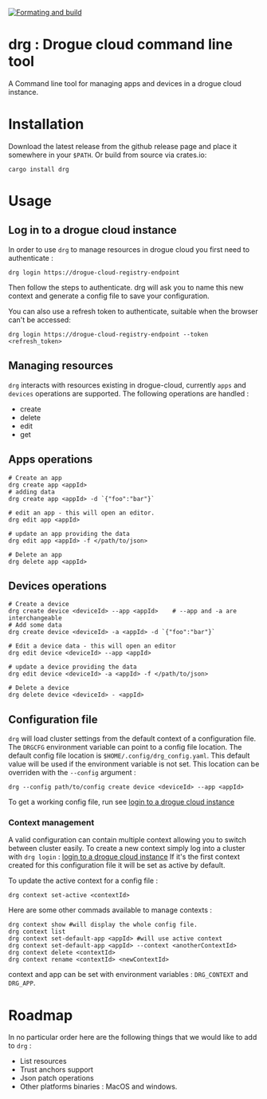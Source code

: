 [![Formating and build](https://github.com/drogue-iot/drg/actions/workflows/build.yaml/badge.svg?branch=main)](https://github.com/drogue-iot/drg/actions/workflows/build.yaml)


# drg : Drogue cloud command line tool

A Command line tool for managing apps and devices in a drogue cloud instance. 

# Installation 

Download the latest release from the github release page and place it somewhere in your `$PATH`.
Or build from source via crates.io: 
```
cargo install drg
```


# Usage

## Log in to a drogue cloud instance

In order to use `drg` to manage resources in drogue cloud you first need to authenticate : 
```
drg login https://drogue-cloud-registry-endpoint
```
Then follow the steps to authenticate. drg will ask you to name this new context and generate a config file to save your configuration.

You can also use a refresh token to authenticate, suitable when the browser can't be accessed:
```
drg login https://drogue-cloud-registry-endpoint --token <refresh_token>
```

## Managing resources 

`drg` interacts with resources existing in drogue-cloud, currently `apps` and  `devices` operations are supported. 
The following operations are handled :
* create
* delete
* edit
* get

## Apps operations

```
# Create an app 
drg create app <appId>
# adding data
drg create app <appId> -d `{"foo":"bar"}`

# edit an app - this will open an editor. 
drg edit app <appId>

# update an app providing the data
drg edit app <appId> -f </path/to/json>

# Delete an app 
drg delete app <appId>
```

## Devices operations

```
# Create a device
drg create device <deviceId> --app <appId>    # --app and -a are interchangeable
# Add some data
drg create device <deviceId> -a <appId> -d `{"foo":"bar"}`

# Edit a device data - this will open an editor
drg edit device <deviceId> --app <appId>

# update a device providing the data
drg edit device <deviceId> -a <appId> -f </path/to/json>

# Delete a device 
drg delete device <deviceId> - <appId>
```

## Configuration file

`drg` will load cluster settings from the default context of a configuration file. The `DRGCFG` environment variable can point to a config file location.
The default config file location is `$HOME/.config/drg_config.yaml`. This default value will be used if the environment variable is not set. 
This location can be overriden with the `--config` argument : 
```
drg --config path/to/config create device <deviceId> --app <appId>
```

To get a working config file, run see [login to a drogue cloud instance](#Log-in-to-a-drogue-cloud-instance)

### Context management

A valid configuration can contain multiple context allowing you to switch between cluster easily. 
To create a new context simply log into a cluster with `drg login` : [login to a drogue cloud instance](#Log-in-to-a-drogue-cloud-instance)
If it's the first context created for this configuration file it will be set as active by default. 

To update the active context for a config file : 
```
drg context set-active <contextId>
```

Here are some other commads available to manage contexts :
```
drg context show #will display the whole config file. 
drg context list
drg context set-default-app <appId> #will use active context
drg context set-default-app <appId> --context <anotherContextId>
drg context delete <contextId> 
drg context rename <contextId> <newContextId>
```

context and app can be set with environment variables : `DRG_CONTEXT` and `DRG_APP`.

# Roadmap

In no particular order here are the following things that we would like to add to `drg` :
 * List resources
 * Trust anchors support
 * Json patch operations
 * Other platforms binaries : MacOS and windows.
